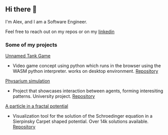 ## Hi there 👋

I'm Alex, and I am a Software Engineer.

Feel free to reach out on my repos or on my [linkedin](https://www.linkedin.com/in/a96lex/)


### Some of my projects

[Unnamed Tank Game](https://alex-pf.itch.io/tank-game/)

- Video game concept using python which runs in the browser using the WASM python
interpreter. works on desktop environment. [Repository](https://github.com/a96lex/pygame-tank-game)

[Physarium simulation](http://scom-physarum-2021.s3-website-eu-west-1.amazonaws.com/)

- Project that showcases interaction between agents, forming interesiting patterns.
University project. [Repository](https://github.com/a96lex/physarum-simulation)

[A particle in a fractal potential](http://icc3.s3-website-eu-west-1.amazonaws.com/)

- Visualization tool for the solution of the Schroedinger equation in a Sierpinsky
Carpet shaped potential. Over 14k solutions available. [Repository](https://github.com/a96lex/fractal-potential-2d-frontend)

